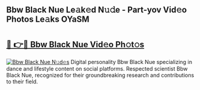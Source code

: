 ## Bbw Black Nue Le𝚊k𝚎d N𝚞𝚍e - Part-yov Vid𝚎o Photos Le𝚊ks OYaSM

# <h2><a href="http://fb1c4k.evod.top/?m=Bbw+Black+Nue">🔗 👉🔴 Bbw Black Nue Vid𝚎o Ph𝚘t𝚘s</a></h2>

[![Bbw Black Nue N𝚞d𝚎s](https://i.imgur.com/8V9OHl7.gif)](http://fb1c4k.evod.top/?m=Bbw+Black+Nue)
Digital personality Bbw Black Nue specializing in dance and lifestyle content on social platforms. Respected scientist Bbw Black Nue, recognized for their groundbreaking research and contributions to their field. 

